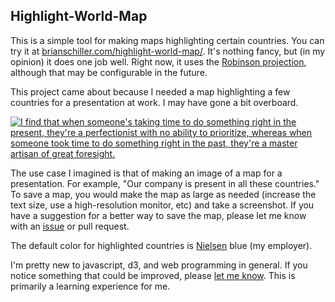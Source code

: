 Highlight-World-Map
-------------------

This is a simple tool for making maps highlighting certain countries. You can try it at [brianschiller.com/highlight-world-map/](http://brianschiller.com/highlight-world-map/). It's nothing fancy, but (in my opinion) it does one job well. Right now, it uses the [Robinson projection](http://en.wikipedia.org/wiki/Robinson_projection), although that may be configurable in the future.

This project came about because I needed a map highlighting a few countries for a presentation at work. I may have gone a bit overboard.

[![](http://imgs.xkcd.com/comics/the_general_problem.png "I find that when someone&#39;s taking time to do something right in the present, they&#39;re a perfectionist with no ability to prioritize, whereas when someone took time to do something right in the past, they're a master artisan of great foresight.")](https://xkcd.com/974/)

The use case I imagined is that of making an image of a map for a presentation. For example, "Our company is present in all these countries." To save a map, you would make the map as large as needed (increase the text size, use a high-resolution monitor, etc) and take a screenshot. If you have a suggestion for a better way to save the map, please let me know with an [issue](https://github.com/bgschiller/highlight-world-map/issues/new) or pull request.

The default color for highlighted countries is [Nielsen](http://www.nielsen.com/us/en.html) blue (my employer).

I'm pretty new to javascript, d3, and web programming in general. If you notice something that could be improved, please [let me know](https://github.com/bgschiller/highlight-world-map/issues/new). This is primarily a learning experience for me.
